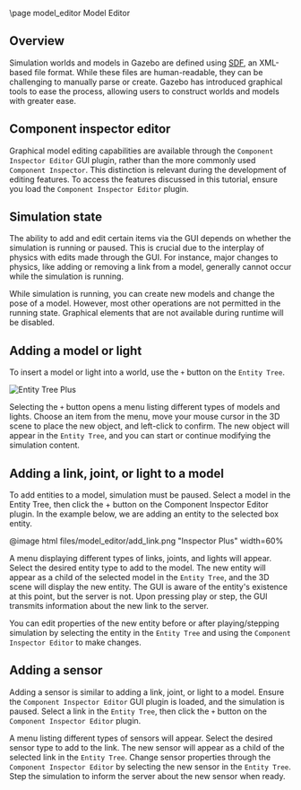 \page model_editor Model Editor

## Overview

Simulation worlds and models in Gazebo are defined using [SDF](https://sdformat.org), an XML-based file format. While these files are
human-readable, they can be challenging to manually parse or create. Gazebo
has introduced graphical tools to ease the process, allowing users to
construct worlds and models with greater ease.

## Component inspector editor

Graphical model editing capabilities are available through the `Component
Inspector Editor` GUI plugin, rather than the more commonly used `Component
Inspector`. This distinction is relevant during the development of editing
features. To access the features discussed in this tutorial, ensure you load
the `Component Inspector Editor` plugin.

## Simulation state

The ability to add and edit certain items via the GUI depends on whether the
simulation is running or paused. This is crucial due to the interplay of
physics with edits made through the GUI. For instance, major changes to
physics, like adding or removing a link from a model, generally cannot occur
while the simulation is running.

While simulation is running, you can create new models and change the pose
of a model. However, most other operations are not permitted in the running
state. Graphical elements that are not available during runtime will be
disabled.

## Adding a model or light

To insert a model or light into a world, use the `+` button on the `Entity Tree`.

![Entity Tree Plus](https://raw.githubusercontent.com/gazebosim/gz-sim/gz-sim7/tutorials/files/model_editor/entity_tree_plus.png)

Selecting the `+` button opens a menu listing different types of models and
lights. Choose an item from the menu, move your mouse cursor in the 3D scene
to place the new object, and left-click to confirm. The new object will
appear in the `Entity Tree`, and you can start or continue modifying the
simulation content.

## Adding a link, joint, or light to a model

To add entities to a model, simulation must be paused. Select a model in
the Entity Tree, then click the + button on the Component Inspector Editor
plugin. In the example below, we are adding an entity to the selected box
entity.

@image html files/model_editor/add_link.png "Inspector Plus" width=60%

A menu displaying different types of links, joints, and lights will appear.
Select the desired entity type to add to the model. The new entity will
appear as a child of the selected model in the `Entity Tree`, and the 3D scene
will display the new entity. The GUI is aware of the entity's existence at
this point, but the server is not. Upon pressing play or step, the GUI
transmits information about the new link to the server.

You can edit properties of the new entity before or after playing/stepping
simulation by selecting the entity in the `Entity Tree` and using the
`Component Inspector Editor` to make changes.

## Adding a sensor

Adding a sensor is similar to adding a link, joint, or light to a model.
Ensure the `Component Inspector Editor` GUI plugin is loaded, and the
simulation is paused. Select a link in the `Entity Tree`, then click the
`+` button on the `Component Inspector Editor` plugin.

A menu listing different types of sensors will appear. Select the desired
sensor type to add to the link. The new sensor will appear as a child of the
selected link in the `Entity Tree`. Change sensor properties through the
`Component Inspector Editor` by selecting the new sensor in the `Entity Tree`.
Step the simulation to inform the server about the new sensor when ready.
